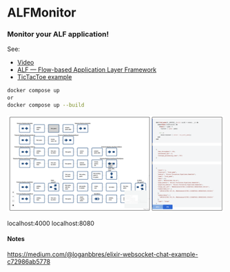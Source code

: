# ALFMonitor

### Monitor your ALF application!

See:
- [Video](https://www.youtube.com/watch?v=8yqXyUR4hBA)
- [ALF — Flow-based Application Layer Framework](https://github.com/antonmi/alf)
- [TicTacToe example](https://github.com/antonmi/alf_monitor_tictactoe)


```sh
docker compose up
or
docker compose up --build
```

[![alt text](ALFMonitor.png "Monitor your ALF app")](https://www.youtube.com/watch?v=8yqXyUR4hBA)

localhost:4000
localhost:8080



#### Notes
https://medium.com/@loganbbres/elixir-websocket-chat-example-c72986ab5778